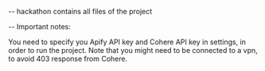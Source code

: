 
-- hackathon contains all files of the project

-- Important notes:

  You need to specify you Apify API key and Cohere API key in settings, in order to run the project.
  Note that you might need to be connected to a vpn, to avoid 403 response from Cohere.
